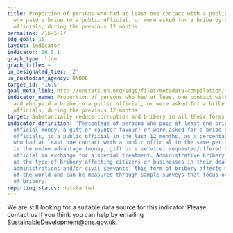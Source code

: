 ```yaml
---
title: Proportion of persons who had at least one contact with a public official and
  who paid a bribe to a public official, or were asked for a bribe by those public
  officials, during the previous 12 months
permalink: /16-5-1/
sdg_goal: 16
layout: indicator
indicator: 16.5.1
graph_type: line
graph_title: ~
un_designated_tier: '2'
un_custodian_agency: UNODC
target_id: '16.5'
goal_meta_link: http://unstats.un.org/sdgs/files/metadata-compilation/Metadata-Goal-16.pdf
indicator_name: Proportion of persons who had at least one contact with a public official
  and who paid a bribe to a public official, or were asked for a bribe by those public
  officials, during the previous 12 months
target: Substantially reduce corruption and bribery in all their forms.
indicator_definition: 'Percentage of persons who paid at least one bribe (gave a public
  official money, a gift or counter favour) or were asked for a bribe by these public
  officials, to a public official in the last 12 months, as a percentage of persons
  who had at least one contact with a public official in the same period. Bribery
  is the undue advantage (money, gift or a service) requested/offered by/to a public
  official in exchange for a special treatment. Administrative bribery is often intended
  as the type of bribery affecting citizens or businesses in their dealings with public
  administrations and/or civil servants: this form of bribery affects most countries
  of the world and can be measured through sample surveys that focus on the experience
  of bribery.'
reporting_status: notstarted
---
```


We are still looking for a suitable data source for this indicator. Please contact us if you think you can help by emailing <a href="mailto:SustainableDevelopment@ons.gov.uk">SustainableDevelopment@ons.gov.uk</a>.


